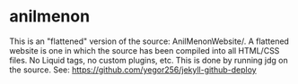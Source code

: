 # anilmenon
This is an "flattened" version of the source: AnilMenonWebsite/.
A flattened website is one in which the source has been compiled into
all HTML/CSS files. No Liquid tags, no custom plugins, etc.
This is done by running jdg on the source.
See: https://github.com/yegor256/jekyll-github-deploy 
